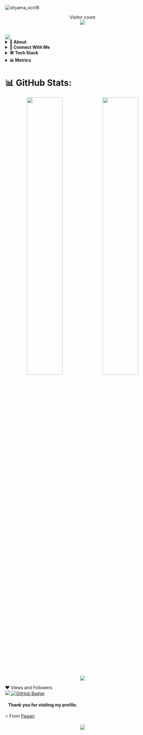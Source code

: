 

![shyama_scn16](https://user-images.githubusercontent.com/83025741/198296050-f7adf816-d64d-481b-9416-d38028197240.gif)


<p align="center"> 
  Visitor count<br>
  <img src="https://profile-counter.glitch.me/pawan856/count.svg" />
</p>


 <br/>
<img src="https://readme-typing-svg.herokuapp.com?font=Architects+Daughter&color=red&size=30&center=false&lines=hey!+welcome+to+my+profile;DOT+NET+developer...;Tech+Enthusiast...;Web+Development...;Full+Stack+Developer..."/>
 
 
 
 
<details>
  <summary><b>👤 About</b></summary>
    <p>
      <!--<img align="right" width="250" src="" alt="Pawan Kumar" />-->
    
<blockquote>

🙂 &nbsp; Exploring new technologies.
  
🎓 &nbsp; Completed MCA from Chandigarh University
  
💼 &nbsp; Aspiring Fullstack developer with 2 year experience  at TCI Group Ltd.

👯‍♂️ &nbsp;&nbsp;Looking to Contribute to .NET projects with lots of learning and experience.Happy to Contribute in Open source Projects<br>
  
💬 &nbsp;&nbsp;Ask me about anything related to C# and data structure & algorithms.
  
  I will be happy to help,and if unable then surely will work together towards learning new things.

⚡ Fun fact: Passion for coding, Listening Music and Watching Sports

RESUME :- [![Resume.pdf](https://img.shields.io/static/v1?label=&message=Pawan-Kumar&color=16C8FC&logo=globe&logoColor=FFFFFF)](https://drive.google.com/drive/folders/13LtOXBC8AwjXQl1GlIKRh_WsaMmrEcMh)

</blockquote>
    
----
  
  </p>
</details>
  
<details>
<summary><b>💬 Connect With Me</b></summary>
<p>
 
 | **Platforms** | **Go Live** |
 | - | - |
 **Portfolio Website** | [![Portfolio](https://img.shields.io/static/v1?label=&message=pawankumar.github.web&color=0A9CEA&logo=googlechrome&logoColor=FFFFFF)]((https://github.com/pawan856))
 **LinkedIn** | [![LinkedIn](https://img.shields.io/static/v1?label=&message=Pawan-kumar&color=16C8FC&logo=linkedIn&logoColor=FFFFFF)](https://www.linkedin.com/in/pawan-kumar-singh-688055208/)
 
  
 </p>
</details>

<details>
  <summary><b>🛠️ Tech Stack</b></summary>
    <p>

| **Category** | **Technologies** |
| - | - |
| **Programming Languages** | [![C](https://img.shields.io/static/v1?label=&message=C&color=A8B9CC&logo=c&logoColor=FFFFFF)](https://en.wikipedia.org/wiki/C_(programming_language)) [![C#](https://img.shields.io/static/v1?label=&message=C%23&color=239120&logo=csharp&logoColor=FFFFFF)](https://learn.microsoft.com/en-us/dotnet/csharp/) [![Python](https://img.shields.io/static/v1?label=&message=Python&color=3776AB&logo=python&logoColor=FFFFFF)](https://www.python.org/) [![JavaScript](https://img.shields.io/static/v1?label=&message=JavaScript&color=F7DF1E&logo=javascript&logoColor=FFFFFF)](https://developer.mozilla.org/en-US/docs/Web/JavaScript) |
| **Frameworks & Technologies** | [![ASP.NET](https://img.shields.io/static/v1?label=&message=ASP.NET&color=512BD4&logo=.net&logoColor=FFFFFF)](https://dotnet.microsoft.com/) [![ASP.NET MVC](https://img.shields.io/static/v1?label=&message=ASP.NET%20MVC&color=512BD4&logo=dotnet&logoColor=FFFFFF)](https://dotnet.microsoft.com/apps/aspnet/mvc) [![ADO.NET](https://img.shields.io/static/v1?label=&message=ADO.NET&color=512BD4&logo=dotnet&logoColor=FFFFFF)](https://docs.microsoft.com/en-us/dotnet/framework/data/adonet/) [![Entity Framework](https://img.shields.io/static/v1?label=&message=Entity%20Framework&color=512BD4&logo=dotnet&logoColor=FFFFFF)](https://docs.microsoft.com/en-us/ef/) [![Node.js](https://img.shields.io/static/v1?label=&message=Node.js&color=339933&logo=node.js&logoColor=FFFFFF)](https://nodejs.org/) [![React](https://img.shields.io/static/v1?label=&message=React&color=61DAFB&logo=react&logoColor=FFFFFF)](https://reactjs.org/) |
| **Databases** | [![SQL Server](https://img.shields.io/static/v1?label=&message=SQL%20Server&color=CC2927&logo=microsoftsqlserver&logoColor=FFFFFF)](https://www.microsoft.com/en-us/sql-server) [![Oracle](https://img.shields.io/static/v1?label=&message=Oracle&color=F80000&logo=oracle&logoColor=FFFFFF)](https://www.oracle.com/) [![MongoDB](https://img.shields.io/static/v1?label=&message=MongoDB&color=47A248&logo=mongodb&logoColor=FFFFFF)](https://www.mongodb.com/) |
| **Web Development** | [![HTML](https://img.shields.io/static/v1?label=&message=HTML&color=E34F26&logo=html5&logoColor=FFFFFF)](https://html.com/) [![CSS](https://img.shields.io/static/v1?label=&message=CSS&color=1572B6&logo=css3&logoColor=FFFFFF)](https://www.w3.org/TR/CSS/#css) [![Bootstrap](https://img.shields.io/static/v1?label=&message=Bootstrap%205&color=563D7C&logo=bootstrap&logoColor=FFFFFF)](https://getbootstrap.com/) |
| **Tools & Platforms** | [![Git](https://img.shields.io/static/v1?label=&message=Git&color=F05032&logo=git&logoColor=FFFFFF)](https://git-scm.com/) [![AWS](https://img.shields.io/static/v1?label=&message=AWS&color=232F3E&logo=amazonaws&logoColor=FFFFFF)](https://aws.amazon.com/) |

----
  </p>
</details>


<details>
<summary><b>📊 Metrics</b></summary>
<p><img align="left" src="https://github-readme-stats.vercel.app/api/top-langs?username=pawan856&layout=compact&theme=radical" alt="Pawan" /></p>

![Pawan GitHub stats](https://github-readme-stats.vercel.app/api?username=pawan856&theme=radical&show_icons=true)

[![GitHub Streak](https://streak-stats.demolab.com?user=pawan856&theme=radical&hide_border=false&border_radius=4&date_format=M%20j%5B%2C%20Y%5D)](https://git.io/streak-stats)
  
  </details>
  
  
# 📊 GitHub Stats:
<p align="left">

<p align="center">
  <img width="48%" src="https://github-readme-stats.vercel.app/api?username=pawan856&show_icons=true&theme=default" />
  <img width="48%" src="https://github-readme-streak-stats.herokuapp.com/?user=pawan856&theme=default" />
  <img src="https://github-readme-stats.vercel.app/api/top-langs/?username=pawan856&theme=default" align="center" />
</p>











❤ Views and Followers
<br>
<a href="https://github.com/ashishk2126/github-profile-views-counter">
    <img src="https://komarev.com/ghpvc/?username=ashishk2126">
</a>
<a href="https://github.com/ashishk2126?tab=followers"><img src="https://img.shields.io/github/followers/ashishk2126?label=Followers&style=social" alt="GitHub Badge"></a>

#### &nbsp;&nbsp; Thank you for visiting my profile.

⭐️ From [ Pawan](https://github.com/pawan856)

<p align="center">
  <img  src="https://raw.githubusercontent.com/Trilokia/Trilokia/379277808c61ef204768a61bbc5d25bc7798ccf1/bottom_header.svg">
 </p>
